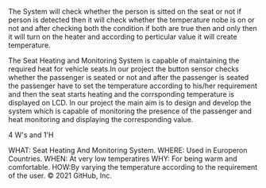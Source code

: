 The System will check whether the person is sitted on the seat or not if person is detected then it will check whether the temperature nobe is on or not and after checking both the condition if both are true then and only then it will turn on the heater and according to perticular value it will create temperature.


The Seat Heating and Monitoring System is capable of maintaining the required heat for vehicle seats.In our project the button sensor checks whether the passenger is seated or not and after the passenger is seated the passenger have to set the temperature according to his/her requirement and then the seat starts heating and the corrsponding temperature is displayed on LCD. In our project the main aim is to design and develop the system which is capable of monitoring the presence of the passenger and heat monitoring and displaying the corresponding value.




4 W's and 1'H
 
 
 WHAT: Seat Heating And Monitoring System.
  WHERE: Used in Europeron Countries.
  WHEN: At very low temperatires
  WHY: For being warm and comfortable.
  HOW:By varying the temperature according to the requirement of the user.
  © 2021 GitHub, Inc.
